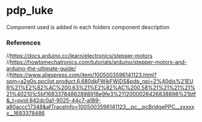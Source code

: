 # pdp_luke

Component used is added in each folders component description 

### References
//https://docs.arduino.cc/learn/electronics/stepper-motors
//https://howtomechatronics.com/tutorials/arduino/stepper-motors-and-arduino-the-ultimate-guide/
//https://www.aliexpress.com/item/1005003596141123.html?spm=a2g0o.ppclist.product.6.680dkFWikFWiDS&pdp_npi=2%40dis%21EUR%21%E2%82%AC%200.63%21%E2%82%AC%200.58%21%21%21%21%21%402101c5bf16833784862898918e9fe3%2112000026426838898%21btf&_t=pvid:842dc0a1-9025-44c7-a189-a80accc17348&afTraceInfo=1005003596141123__pc__pcBridgePPC__xxxxxx__1683378486
